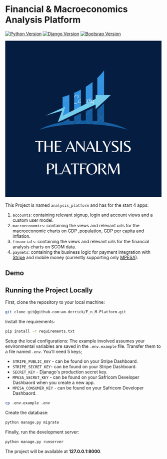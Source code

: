 # Financial & Macroeconomics Analysis Platform
[![Python Version](https://img.shields.io/badge/python-3.11-brightgreen.svg)](https://python.org)
[![Django Version](https://img.shields.io/badge/django-5.1-brightgreen.svg)](https://www.djangoproject.com/download/)
[![Bootsrap Version](https://img.shields.io/badge/bootstrap-5.3-purple.svg)](https://getbootstrap.com/docs/5.3/)

![The_Analysis_Platform](https://github.com/am-derrick/F_n_M-Platform/blob/main/static/img/The_Analysis_Platform.png)

This Project is named `analysis_platform` and has for the start 4 apps:
1. `accounts`: containing relevant signup, login and account views and a custom user model.
2. `macroeconomics`: containing the views and relevant urls for the macroeconomic charts on GDP ,population, GDP per capita and inflation.
3. `financials`: containing the views and relevant urls for the financial analysis charts on SCOM data.
4. `paymets`: containing the business logic for payment integration with [Stripe](https://stripe.com) and mobile money (currently supporting only [MPESA](https://developer.safaricom.co.ke/)).

## Demo



## Running the Project Locally

First, clone the repository to your local machine:

```bash
git clone git@github.com:am-derrick/F_n_M-Platform.git
```

Install the requirements:

```bash
pip install -r requirements.txt
```

Setup the local configurations:
The example involved assumes your environmental variables are saved in the ```.env.example``` file. Transfer them to a file named ```.env```. You'll need 5 keys;
- `STRIPE_PUBLIC_KEY` - can be found on your Stripe Dashboard.
- `STRIPE_SECRET_KEY`- can be found on your Stripe Dashboard.
- `SECRET_KEY` - Djanago's production secret key.
- `MPESA_SECRET_KEY` - can be found on your Safricom Developer Dashbaord when you create a new app.
- `MPESA_CONSUMER_KEY` - can be found on your Safricom Developer Dashbaord.

```bash
cp .env.example .env
```

Create the database:

```bash
python manage.py migrate
```

Finally, run the development server:

```bash
python manage.py runserver
```

The project will be available at **127.0.0.1:8000**.

